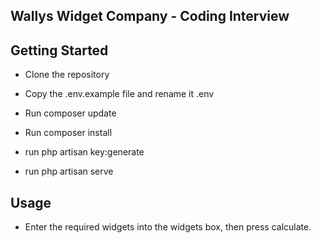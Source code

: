 ## Wallys Widget Company - Coding Interview

## Getting Started

- Clone the repository
- Copy the .env.example file and rename it .env
- Run composer update
- Run composer install

- run php artisan key:generate
- run php artisan serve

## Usage

- Enter the required widgets into the widgets box, then press calculate.
